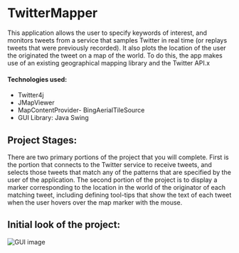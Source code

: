 # TwitterMapper

 This application allows the user to specify keywords of interest, and monitors tweets from a service that samples Twitter in real time (or replays tweets that were previously recorded). It also plots the location of the user the originated the tweet on a map of the world. To do this, the app makes use of an existing geographical mapping library and the Twitter API.x
 
 #### Technologies used:
 * Twitter4j
 * JMapViewer
 * MapContentProvider- BingAerialTileSource
 * GUI Library: Java Swing
 
 ## Project Stages:
 There are two primary portions of the project that you will complete. First is the portion that connects to the Twitter service to receive tweets, and selects those tweets that match any of the patterns that are specified by the user of the application. The second portion of the project is to display a marker corresponding to the location in the world of the originator of each matching tweet, including defining tool-tips that show the text of each tweet when the user hovers over the map marker with the mouse.
 
 
 ## Initial look of the project:
 ![GUI image](https://github.com/BirlaPrasoon/TwitterMapper/blob/master/Final_Project_Starter_Screenshot.png)
 
